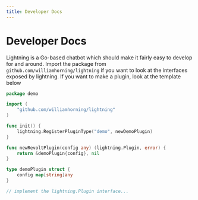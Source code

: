 ```yaml
---
title: Developer Docs
---
```


# Developer Docs

Lightning is a Go-based chatbot which should make it fairly easy to develop for
and around. Import the package from `github.com/williamhorning/lightning` if you
want to look at the interfaces exposed by lightning. If you want to make a
plugin, look at the template below

```go
package demo

import (
	"github.com/williamhorning/lightning"
)

func init() {
	lightning.RegisterPluginType("demo", newDemoPlugin)
}

func newRevoltPlugin(config any) (lightning.Plugin, error) {
	return &demoPlugin{config}, nil
}

type demoPlugin struct {
	config map[string]any
}

// implement the lightning.Plugin interface...
```